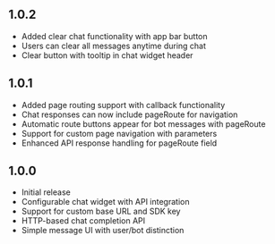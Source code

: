 ## 1.0.2

* Added clear chat functionality with app bar button
* Users can clear all messages anytime during chat
* Clear button with tooltip in chat widget header

## 1.0.1

* Added page routing support with callback functionality
* Chat responses can now include pageRoute for navigation
* Automatic route buttons appear for bot messages with pageRoute
* Support for custom page navigation with parameters
* Enhanced API response handling for pageRoute field

## 1.0.0

* Initial release
* Configurable chat widget with API integration
* Support for custom base URL and SDK key
* HTTP-based chat completion API
* Simple message UI with user/bot distinction